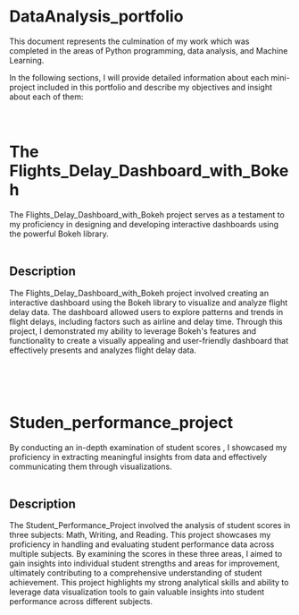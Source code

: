 # DataAnalysis_portfolio
This document represents the culmination of my work which was completed in the areas of Python programming, data analysis, and Machine Learning.

In the following sections, I will provide detailed information about each mini-project included in this portfolio and describe my objectives and insight about each of them: 
<br><br><br>



# The Flights_Delay_Dashboard_with_Bokeh

The Flights_Delay_Dashboard_with_Bokeh project serves as a testament to my proficiency in designing and developing interactive dashboards using the powerful Bokeh library. 
<br><br>

## Description
The Flights_Delay_Dashboard_with_Bokeh project involved creating an interactive dashboard using the Bokeh library to visualize and analyze flight delay data. The dashboard allowed users to explore patterns and trends in flight delays, including factors such as airline and delay time. Through this project, I demonstrated my ability to leverage Bokeh's features and functionality to create a visually appealing and user-friendly dashboard that effectively presents and analyzes flight delay data.

<br><br><br>
# Studen_performance_project

 By conducting an in-depth examination of student scores , I showcased my proficiency in extracting meaningful insights from data and effectively communicating them through visualizations. 
<br><br>
## Description

The Student_Performance_Project involved the analysis of student scores in three subjects: Math, Writing, and Reading. 
This project showcases my proficiency in handling and evaluating student performance data across multiple subjects.
By examining the scores in these three areas, I aimed to gain insights into individual student strengths and areas for improvement, ultimately contributing to a comprehensive understanding of student achievement.
This project highlights my strong analytical skills and ability to leverage data visualization tools to gain valuable insights into student performance across different subjects.


<br><br><br>

